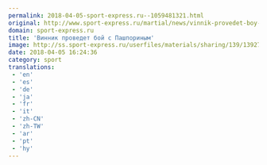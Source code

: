 ```yaml
---
permalink: 2018-04-05-sport-express.ru--1059481321.html
original: http://www.sport-express.ru/martial/news/vinnik-provedet-boy-s-pashporinym-1392783/
domain: sport-express.ru
title: 'Винник проведет бой с Пашпориным'
image: http://ss.sport-express.ru/userfiles/materials/sharing/139/1392783.jpg
date: 2018-04-05 16:24:36
category: sport
translations: 
 - 'en'
 - 'es'
 - 'de'
 - 'ja'
 - 'fr'
 - 'it'
 - 'zh-CN'
 - 'zh-TW'
 - 'ar'
 - 'pt'
 - 'hy'
---
```


